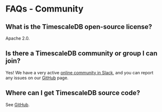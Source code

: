 # FAQs - Community

## What is the TimescaleDB open-source license?
Apache 2.0.

## Is there a TimescaleDB community or group I can join?
Yes! We have a very active [online community in Slack][join_slack], and
you can report any issues on our [GitHub][] page.

## Where can I get TimescaleDB source code?
See [GitHub][].

[GitHub]: https://github.com/timescale/timescaledb/issues
[contact]: https://www.timescale.com/contact
[join_slack]: https://slack.timescale.com/
